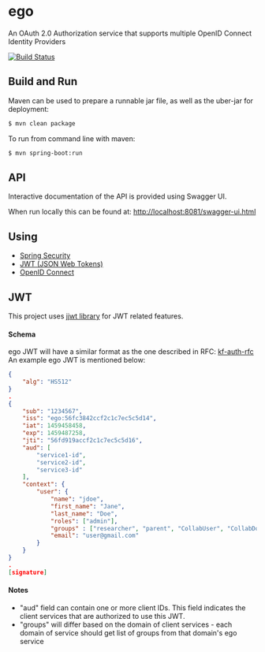 # ego

An OAuth 2.0 Authorization service that supports multiple OpenID Connect Identity Providers

[![Build Status](https://travis-ci.org/overture-stack/ego.svg?branch=master)](https://travis-ci.org/overture-stack/ego)

## Build and Run

Maven can be used to prepare a runnable jar file, as well as the uber-jar for deployment:
```bash
$ mvn clean package
```

To run from command line with maven:
```bash
$ mvn spring-boot:run
```

## API

Interactive documentation of the API is provided using Swagger UI.

When run locally this can be found at:  [http://localhost:8081/swagger-ui.html](http://localhost:8081/swagger-ui.html)


## Using

* [Spring Security](https://projects.spring.io/spring-security/)
* [JWT (JSON Web Tokens)](https://jwt.io/)
* [OpenID Connect](http://openid.net/connect/)

## JWT 
This project uses [jjwt library](https://github.com/jwtk/jjwt) for JWT related features.

#### Schema

ego JWT will have a similar format as the one described in RFC: [kf-auth-rfc](https://github.com/kids-first/rfcs/blob/master/text/0000-kf-oauth2.md)
An example ego JWT is mentioned below:

```json
{
    "alg": "HS512"
}
.
{
    "sub": "1234567", 
    "iss": "ego:56fc3842ccf2c1c7ec5c5d14",
    "iat": 1459458458,
    "exp": 1459487258,
    "jti": "56fd919accf2c1c7ec5c5d16",
    "aud": [
        "service1-id",
        "service2-id",
        "service3-id"
    ],
    "context": {
        "user": {
            "name": "jdoe",
            "first_name": "Jane",
            "last_name": "Doe",
            "roles": ["admin"],
            "groups" : ["researcher", "parent", "CollabUser", "CollabDownloader"],
            "email": "user@gmail.com"
        }
    }
}
.
[signature]
```

#### Notes
* "aud" field can contain one or more client IDs. This field indicates the client services that are authorized to use this JWT.
* "groups" will differ based on the domain of client services - each domain of service should get list of groups from that domain's ego service